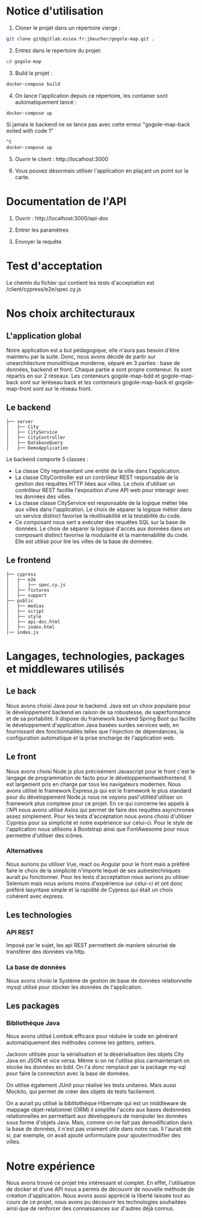 # Notice d'utilisation
1. Cloner le projet dans un répertoire vierge : 
```bash
git clone git@gitlab.esiea.fr:jbeucher/gogole-map.git .
```

2. Entrez dans le repertoire du projet: 
```bash
cd gogole-map
```

3. Build le projet :
```bash
docker-compose build
```

4. On lance l'application depuis ce répertoire, les container sont automatiquement lancé :
```bash
docker-compose up
```
Si jamais le backend ne se lance pas avec cette erreur "gogole-map-back exited with code 1"
```bash
^C
docker-compose up
```

5. Ouvrir le client : http://localhost:3000

6. Vous pouvez désormais utiliser l'application en plaçant un point sur la carte. 

# Documentation de l'API
1. Ouvrir : http://localhost:3000/api-doc

2. Entrer les paramètres

3. Envoyer la requête

# Test d'acceptation
Le chemin du fichier qui contient les tests d'acceptation est /client/cypress/e2e/spec.cy.js

# Nos choix architecturaux
## L'application global
Notre application est a but pédagogique, elle n'aura pas besoin d'être maintenu par la suite. Donc, nous avons décidé de partir sur unearchitecture monolithique morderne, séparé en 3 parties : base de données, backend et front.
Chaque partie a sont propre conteneur. Ils sont répartis en sur 2 réseaux. Les conteneurs gogole-map-bdd et gogole-map-back sont sur leréseau back et les conteneurs gogole-map-back et gogole-map-front sont sur le réseau front.

## Le backend
	├── server
	│   ├── City 
	│   ├── CityService
	│   ├── CityController
	│   ├── DatabaseQuery
	│   ├── DemoApplication

Le backend comporte 5 classes :
- La classe City représentant une entité de la ville dans l'application.
- La classe CityController est un contrôleur REST responsable de la gestion des requêtes HTTP liées aux villes. Le choix d'utiliser un contrôleur REST facilite l'exposition d'une API web pour interagir avec les données des villes. 
- La classe classe CityService est responsable de la logique métier liée aux villes dans l'application. Le choix de séparer la logique métier dans un service distinct favorise la réutilisabilité et la testabilité du code.
- Ce composant nous sert a exécuter des requêtes SQL sur la base de données. Le choix de séparer la logique d'accès aux données dans un composant distinct favorise la modularité et la maintenabilité du code. Elle est utilisé pour lire les villes de la base de données.

## Le frontend
	├── cypress
	│   ├── e2e
	│   │   ├── spec.cy.js 
	│   ├── fixtures
	│   ├── support
	├── public
	│   ├── medias 
	│   ├── script
	│   ├── style
	│   ├── api-doc.html
	│   ├── index.html
	│── index.js

# Langages, technologies, packages et middlewares utilisés
## Le back
Nous avons choisi Java pour le backend. Java est un choix populaire pour le développement backend en raison de sa robustesse, de saperformance et de sa portabilité. Il dispose du framework backend Spring Boot qui facilite le développement d'application Java basées surdes services web, en fournissant des fonctionnalités telles que l'injection de dépendances, la configuration automatique et la prise encharge de l'application web.
## Le front
Nous avons choisi Node js plus précisément Javascript pour le front c'est le langage de programmation de facto pour le développementwebfrontend. Il est largement pris en charge par tous les navigateurs modernes.
Nous avons utilisé le framework Express.js qui est le framework le plus standard pour du développement Node.js nous ne voyons pasl'utilitéd'utiliser un framework plus complexe pour ce projet.
En ce qui concerne les appels à l'API nous avons utilisé Axios qui permet de faire des requêtes asynchrones assez simplement.
Pour les tests d'acceptation nous avons choisi d'utiliser Cypress pour sa simplicité et notre expérience sur celui-ci.
Pour le style de l'application nous utilisons à Bootstrap ainsi que FontAwesome pour nous permettre d'utiliser des icônes.
### Alternatives
Nous aurions pu utiliser Vue, react ou Angular pour le front mais a préféré faire le choix de la simplicité n'importe lequel de ses autrestechniques aurait pu fonctionner.
Pour les tests d'acceptation nous aurions pu utiliser Selenium mais nous avions moins d'expérience sur celui-ci et ont donc préféré lasyntaxe 	simple et la rapidité de Cypress qui était un choix cohérent avec express.
	
## Les technologies
### API REST
Imposé par le sujet, les api REST permettent de maniere sécurisé de transférer des données via http.
### La base de données
Nous avons choisi le Système de gestion de base de données relationnelle mysql utilisé pour stocker les données de l'application.

## Les packages
### Bibliothèque Java
Nous avons utilisé Lombok efficace pour réduire le code en générant automatiquement des méthodes comme les getters, setters.

Jackson utilisée pour la sérialisation et la désérialisation des objets City Java en JSON et vice versa. Même si on ne l'utilise plus carmaintenant on stocke les données en bdd. On l'a donc remplacé par la package my-sql pour faire la connection avec la base de données.

On utilise également JUnit pour réalisé les tests unitaires. Mais aussi Mockito, qui permet de créer des objets de tests facilement.

On a aurait pu utilisé la biblitothèque Hibernate qui est un middleware de mappage objet-relationnel (ORM) il simplifie l'accès aux bases dedonnées relationnelles en permettant aux développeurs de manipuler les données sous forme d'objets Java. Mais, comme on ne fait pas demodification dans la base de données, il n'est pas vraiment utile dans notre cas. Il l'aurait été si, par exemple, on avait ajouté unformulaire pour ajouter/modifier des villes.

# Notre expérience
Nous avons trouvé ce projet très intéressant et complet. En effet, l'utilisation de docker et d'une API nous a permis de découvrir de nouvelle méthode de création d'application. Nous avons aussi apprécié la liberté laissée tout au cours de ce projet, nous avons pu découvrir les technologies souhaitées ainsi que de renforcer des connaissances sur d'autres déjà connus.